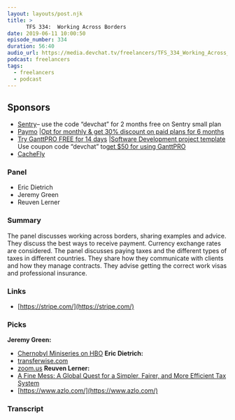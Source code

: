 ```yaml
---
layout: layouts/post.njk
title: >
      TFS 334:  Working Across Borders
date: 2019-06-11 10:00:50
episode_number: 334
duration: 56:40
audio_url: https://media.devchat.tv/freelancers/TFS_334_Working_Across_Borders.mp3
podcast: freelancers
tags: 
  - freelancers
  - podcast
---
```


## **Sponsors**

- [Sentry](http://sentry.io/)– use the code “devchat” for 2 months free on Sentry small plan
- [Paymo](https://www.paymoapp.com/?utm_source=Devchat&utm_medium=podcast&utm_campaign=Devchat_Freelancers_Podcast) |[Opt for monthly & get 30% discount on paid plans for 6 months](https://app.paymoapp.com/?discount=622H2D#Paymo.module.subscription/)
- [Try GanttPRO FREE for 14 days](https://ganttpro.com/) |[Software Development project template](https://ganttpro.com/software-development-plan-template/) Use coupon code “devchat” to[get $50 for using GanttPRO](https://ganttpro.com/go/devchat)
- [CacheFly](https://www.cachefly.com/)

### **Panel**

- Eric Dietrich
- Jeremy Green
- Reuven Lerner

### **Summary**
The panel discusses working across borders, sharing examples and advice. They discuss the best ways to receive payment. Currency exchange rates are considered. The panel discusses paying taxes and the different types of taxes in different countries. They share how they communicate with clients and how they manage contracts. They advise getting the correct work visas and professional insurance. 
### **Links**

- [https://stripe.com/](https://stripe.com/)

### **Picks**
 **Jeremy Green:**
- [Chernobyl Miniseries on HBO](https://www.hbo.com/chernobyl)
**Eric Dietrich:**
- [transferwise.com](http://redirect.viglink.com/?u=https%3A%2F%2Ftransferwise.com%2F&key=16ff0050243f96f3bc97ba0cddb6b991)
- [zoom.us](http://redirect.viglink.com/?u=http%3A%2F%2Fwww.zoom.us&key=16ff0050243f96f3bc97ba0cddb6b991)
**Reuven Lerner:**
- [A Fine Mess: A Global Quest for a Simpler, Fairer, and More Efficient Tax System](https://www.amazon.com/Fine-Mess-Global-Simpler-Efficient/dp/0143111140/ref=sr_1_1?ie=UTF8&qid=1548462018&sr=8-1&linkCode=ll1&tag=devchattv-20&linkId=f06bfe7482dca8bb751ed6d7cc86e2ab&language=en_US)
- [https://www.azlo.com/](https://www.azlo.com/)


### Transcript



